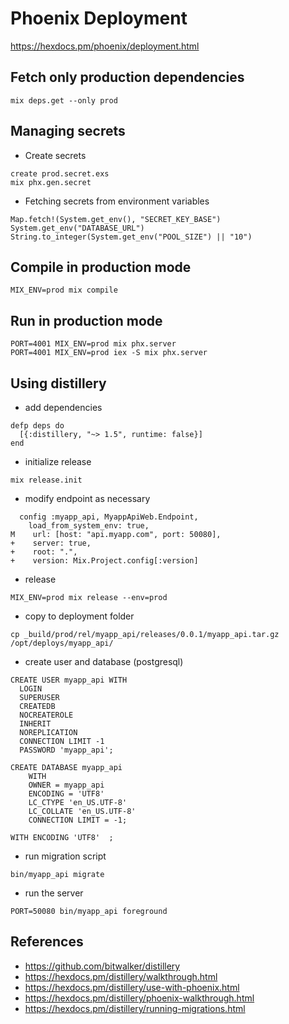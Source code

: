 # Phoenix Deployment

https://hexdocs.pm/phoenix/deployment.html

## Fetch only production dependencies

```
mix deps.get --only prod
```

## Managing secrets

- Create secrets

```
create prod.secret.exs
mix phx.gen.secret
```

- Fetching secrets from environment variables

```
Map.fetch!(System.get_env(), "SECRET_KEY_BASE")
System.get_env("DATABASE_URL")
String.to_integer(System.get_env("POOL_SIZE") || "10")
```

## Compile in production mode

```
MIX_ENV=prod mix compile
```

## Run in production mode

```
PORT=4001 MIX_ENV=prod mix phx.server
PORT=4001 MIX_ENV=prod iex -S mix phx.server
```

## Using distillery

- add dependencies

```
defp deps do
  [{:distillery, "~> 1.5", runtime: false}]
end
```

- initialize release

```
mix release.init
```

- modify endpoint as necessary

```
  config :myapp_api, MyappApiWeb.Endpoint,
    load_from_system_env: true,
M    url: [host: "api.myapp.com", port: 50080],
+    server: true,
+    root: ".",
+    version: Mix.Project.config[:version]
```

- release

```
MIX_ENV=prod mix release --env=prod
```

- copy to deployment folder

```
cp _build/prod/rel/myapp_api/releases/0.0.1/myapp_api.tar.gz /opt/deploys/myapp_api/
```

- create user and database (postgresql)

```
CREATE USER myapp_api WITH
  LOGIN
  SUPERUSER
  CREATEDB
  NOCREATEROLE
  INHERIT
  NOREPLICATION
  CONNECTION LIMIT -1
  PASSWORD 'myapp_api';

CREATE DATABASE myapp_api
    WITH 
    OWNER = myapp_api
    ENCODING = 'UTF8'
    LC_CTYPE 'en_US.UTF-8'
    LC_COLLATE 'en_US.UTF-8'
    CONNECTION LIMIT = -1;

WITH ENCODING 'UTF8'  ;
```

- run migration script

```
bin/myapp_api migrate
```

- run the server

```
PORT=50080 bin/myapp_api foreground
```

## References

- https://github.com/bitwalker/distillery
- https://hexdocs.pm/distillery/walkthrough.html
- https://hexdocs.pm/distillery/use-with-phoenix.html
- https://hexdocs.pm/distillery/phoenix-walkthrough.html
- https://hexdocs.pm/distillery/running-migrations.html
